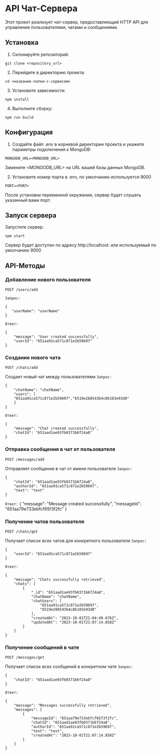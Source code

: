 # API Чат-Сервера
Этот проект реализует чат-сервер, предоставляющий HTTP API для управления пользователями, чатами и сообщениями.

## Установка
1. Склонируйте репозиторий:
```
git clone <repository_url>
```
2. Перейдите в директорию проекта:
```
cd <название-папки-с-сервисом>
```
3. Установите зависимости:
```
npm install
```
4. Выполните сборку:

```
npm run build
```

## Конфигурация

1. Создайте файл .env в корневой директории проекта и укажите параметры подключения к MongoDB:
```
MONGODB_URL=<MONGODB_URL>
```
Замените <MONGODB_URL> на URL вашей базы данных MongoDB.

2. Установите номер порта в .env, по умолчанию используется 9000
```
PORT=<PORT>
```
После установки переменной окружения, сервер будет слушать указанный вами порт.

## Запуск сервера

Запустите сервер:
```
npm start
```
Сервер будет доступен по адресу http://localhost:<PORT> или используемый по умолчанию 9000

## API-Методы

### Добавление нового пользователя
```
POST /users/add
```
``Запрос:``
```
{ 
   "userName": "userName"
}
```
``Ответ:``
```
{
	"message": "User created successfully",
	"userId": "651aa91ca571c871e2b59697"
}
```

### Создание нового чата
```
POST /chats/add
```
Создает новый чат между пользователями
``Запрос:``
```
{
	"chatName": "chatName",
	"users": [
	"651aa91ca571c871e2b59697","6519e288543b4c86103e93d0"
	]
}
```
``Ответ:``
```
{
	"message": "Chat created successfully",
	"chatId": "651aad1ae93fb0371b6f24a8"
}
```
### Отправка сообщения в чат от пользователя
```
POST /messages/add
```
Отправляет сообщение в чат от имени пользователя
``Запрос:``
```
{
	"chatId": "651aad1ae93fb0371b6f24a8",
	"authorId": "651aa91ca571c871e2b59697",
	"text": "text"
}
```
``Ответ:``
{
	"message": "Message created successfully",
	"messageId": "651aa79e733ebfcf65f3f2fc"
}
### Получение чатов пользователя
```
POST /chats/get
```
Получает список всех чатов для конкретного пользователя
``Запрос:``
```
{ 
	"userId": "651aa91ca571c871e2b59697"
}
```
``Ответ:``
```
{
	"message": "Chats successfully retrieved",
	"chats": [
		{
			"_id": "651aad1ae93fb0371b6f24a8",
			"chatName": "chatName",
			"chatUsers": [
				"651aa91ca571c871e2b59697",
                "6519e288543b4c86103e93d0"
			],
			"createdAt": "2023-10-01T21:04:49.676Z",
			"updatedAt": "2023-10-01T21:07:14.858Z"
		}
	]
}
```
### Получение сообщений в чате
```
POST /messages/get
```
Получает список всех сообщений в конкретном чате
``Запрос:``
```
{
	"chatId": "651aad1ae93fb0371b6f24a8"
}
```
``Ответ:``
```
{
	"message": "Messages successfully retrieved",
	"messages": [
		{
			"messageId": "651aa79e733ebfcf65f3f2fc",
			"chatId": "651aad1ae93fb0371b6f24a8",
			"authorId": "651aa91ca571c871e2b59697",
			"text": "text",
			"createdAt": "2023-10-01T21:07:14.858Z"
		}
	]
}
```
